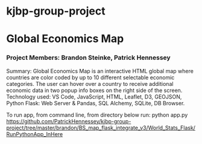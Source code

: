 # kjbp-group-project
<h1> Global Economics Map </h1>

<h3> Project Members: Brandon Steinke, Patrick Hennessey </h3>

Summary:
Global Economics Map is an interactive HTML global map where countries are color coded by up to 10 different selectable economic categories. The user can hover over a country to receive additional economic data in two popup info boxes on the right side of the screen. Technology used: VS Code, JavaScript, HTML, Leaflet, D3, GEOJSON, Python Flask: Web Server & Pandas, SQL Alchemy, SQLite, DB Browser.

To run app, from command line, from directory below run: python app.py 
https://github.com/PatrickHennessey/kjbp-group-project/tree/master/brandon/BS_map_flask_integrate_v3/World_Stats_Flask/RunPythonApp_InHere


